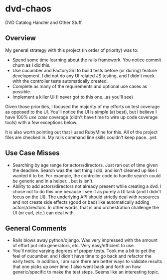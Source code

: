 dvd-chaos
=========

DVD Catalog Handler and Other Stuff.

Overview
----------------
My general strategy with this project (in order of priority) was to:
* Spend some time learning about the rails framework.  You notice commit churn as I
  did this.
* Use cucumber and FactoryGirl to build tests before (or during) feature development.
  I did not do any UI related JS testing, and I didn't muck with the controller tests
  automatically created.
* Complete as many of the requirements and optional use cases as possible.
* Implement a killer UI (I never got to this one...as you'll see)

Given those priorities, I focused the majority of my efforts on test coverage as opposed
to the UI.  You'll notice the UI is simple (at best), but I believe I have 100%
*use case* coverage (didn't have time to wire up code coverage tools) with a few
exceptions below.

It is also worth pointing out that I used RubyMine for this.  All of the project files
are checked in.  My rails command line skills couldn't keep pace...yet.

Use Case Misses
----------------
* Searching by age range for actors/directors.  Just ran out of time given the deadline.
  Search was the last thing I did, and isn't cleaned up like I wanted it to be.  For
  example, the controller code to handle search  could be generic and in a helper...
  but is isn't.
* Ability to add actors/directors not already present while creating a dvd.  I chose not
  to do this one because I see it as purely a UI task (and I didn't focus on the UI).
  The underlying API should strictly deal with resources and not create side effects
  (good or bad) like automatically adding actors/directors.  In other words, that is
  and orchestration challenge the UI (or curl, etc.) can deal with.

General Comments
----------------
* Rails blows away python/django.  Was very impressed with the amount of effort
  put into generators, etc.  Very easy/efficient to use.
* You'll notice varying degrees of proper tests.  Took me a bit to get the feel of
  cucumber, and I didn't have time to go back and refactor the early tests.  In
  addition, I am sure there are better ways to validate results that one picks
  up over time.  I also went back and forth on how generic/specific to make the
  test steps.  Seems like an interesting topic.